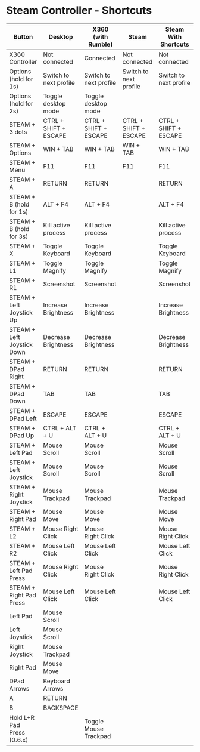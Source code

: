 # Steam Controller - Shortcuts

| Button                     | Desktop                | X360 (with Rumble)     | Steam                  | Steam With Shortcuts   |
|----------------------------|------------------------|------------------------|------------------------|------------------------|
| X360 Controller            | Not connected          | Connected              | Not connected          | Not connected          |
| Options (hold for 1s)      | Switch to next profile | Switch to next profile | Switch to next profile | Switch to next profile |
| Options (hold for 2s)      | Toggle desktop mode    | Toggle desktop mode    |                        |                        |
| STEAM + 3 dots             | CTRL + SHIFT + ESCAPE  | CTRL + SHIFT + ESCAPE  | CTRL + SHIFT + ESCAPE  | CTRL + SHIFT + ESCAPE  |
| STEAM + Options            | WIN + TAB              | WIN + TAB              | WIN + TAB              | WIN + TAB              |
| STEAM + Menu               | F11                    | F11                    | F11                    | F11                    |
| STEAM + A                  | RETURN                 | RETURN                 |                        | RETURN                 |
| STEAM + B (hold for 1s)    | ALT + F4               | ALT + F4               |                        | ALT + F4               |
| STEAM + B (hold for 3s)    | Kill active process    | Kill active process    |                        | Kill active process    |
| STEAM + X                  | Toggle Keyboard        | Toggle Keyboard        |                        | Toggle Keyboard        |
| STEAM + L1                 | Toggle Magnify         | Toggle Magnify         |                        | Toggle Magnify         |
| STEAM + R1                 | Screenshot             | Screenshot             |                        | Screenshot             |
| STEAM + Left Joystick Up   | Increase Brightness    | Increase Brightness    |                        | Increase Brightness    |
| STEAM + Left Joystick Down | Decrease Brightness    | Decrease Brightness    |                        | Decrease Brightness    |
| STEAM + DPad Right         | RETURN                 | RETURN                 |                        | RETURN                 |
| STEAM + DPad Down          | TAB                    | TAB                    |                        | TAB                    |
| STEAM + DPad Left          | ESCAPE                 | ESCAPE                 |                        | ESCAPE                 |
| STEAM + DPad Up            | CTRL + ALT + U         | CTRL + ALT + U         |                        | CTRL + ALT + U         |
| STEAM + Left Pad           | Mouse Scroll           | Mouse Scroll           |                        | Mouse Scroll           |
| STEAM + Left Joystick      | Mouse Scroll           | Mouse Scroll           |                        | Mouse Scroll           |
| STEAM + Right Joystick     | Mouse Trackpad         | Mouse Trackpad         |                        | Mouse Trackpad         |
| STEAM + Right Pad          | Mouse Move             | Mouse Move             |                        | Mouse Move             |
| STEAM + L2                 | Mouse Right Click      | Mouse Right Click      |                        | Mouse Right Click      |
| STEAM + R2                 | Mouse Left Click       | Mouse Left Click       |                        | Mouse Left Click       |
| STEAM + Left Pad Press     | Mouse Right Click      | Mouse Right Click      |                        | Mouse Right Click      |
| STEAM + Right Pad Press    | Mouse Left Click       | Mouse Left Click       |                        | Mouse Left Click       |
| Left Pad                   | Mouse Scroll           |                        |                        |                        |
| Left Joystick              | Mouse Scroll           |                        |                        |                        |
| Right Joystick             | Mouse Trackpad         |                        |                        |                        |
| Right Pad                  | Mouse Move             |                        |                        |                        |
| DPad Arrows                | Keyboard Arrows        |                        |                        |                        |
| A                          | RETURN                 |                        |                        |                        |
| B                          | BACKSPACE              |                        |                        |                        |
| Hold L+R Pad Press (0.6.x) |                        | Toggle Mouse Trackpad  |                        |                        |
